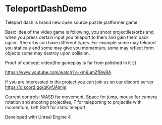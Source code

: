 # TeleportDashDemo

Teleport dash is brand new open source puzzle platformer game


Basic idea of the video game is following, you shoot projectiles/orbs and when you press certain input you teleport to them and gain them back again. Tthe orbs can have different types. For example some may teleport you staticaly and some may give you momentum, some may reflect form objects some may destroy upon collision.

Proof of concept video(the gameplay is far from polished in it :))

https://www.youtube.com/watch?v=xm9umZfBwRA

If you are interessted in the project you can join us on our discord server https://discord.gg/qKyfJAjmjs

Current controls:
      WASD for movement,
      Space for jump,
      mouse for camera rotation and shooting projectiles,
      F for teleporting to projectile with momentum,
      Left Shift for static teleport,

Developed with Unreal Engine 4
